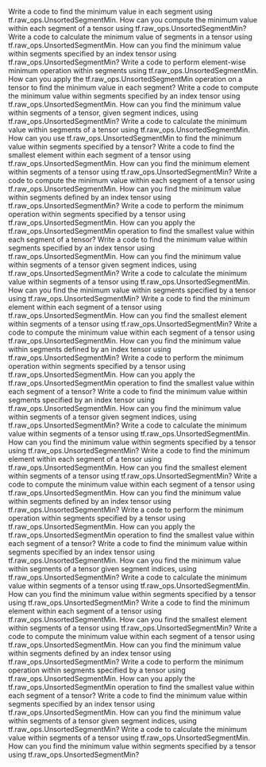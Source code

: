 Write a code to find the minimum value in each segment using tf.raw_ops.UnsortedSegmentMin.
How can you compute the minimum value within each segment of a tensor using tf.raw_ops.UnsortedSegmentMin?
Write a code to calculate the minimum value of segments in a tensor using tf.raw_ops.UnsortedSegmentMin.
How can you find the minimum value within segments specified by an index tensor using tf.raw_ops.UnsortedSegmentMin?
Write a code to perform element-wise minimum operation within segments using tf.raw_ops.UnsortedSegmentMin.
How can you apply the tf.raw_ops.UnsortedSegmentMin operation on a tensor to find the minimum value in each segment?
Write a code to compute the minimum value within segments specified by an index tensor using tf.raw_ops.UnsortedSegmentMin.
How can you find the minimum value within segments of a tensor, given segment indices, using tf.raw_ops.UnsortedSegmentMin?
Write a code to calculate the minimum value within segments of a tensor using tf.raw_ops.UnsortedSegmentMin.
How can you use tf.raw_ops.UnsortedSegmentMin to find the minimum value within segments specified by a tensor?
Write a code to find the smallest element within each segment of a tensor using tf.raw_ops.UnsortedSegmentMin.
How can you find the minimum element within segments of a tensor using tf.raw_ops.UnsortedSegmentMin?
Write a code to compute the minimum value within each segment of a tensor using tf.raw_ops.UnsortedSegmentMin.
How can you find the minimum value within segments defined by an index tensor using tf.raw_ops.UnsortedSegmentMin?
Write a code to perform the minimum operation within segments specified by a tensor using tf.raw_ops.UnsortedSegmentMin.
How can you apply the tf.raw_ops.UnsortedSegmentMin operation to find the smallest value within each segment of a tensor?
Write a code to find the minimum value within segments specified by an index tensor using tf.raw_ops.UnsortedSegmentMin.
How can you find the minimum value within segments of a tensor given segment indices, using tf.raw_ops.UnsortedSegmentMin?
Write a code to calculate the minimum value within segments of a tensor using tf.raw_ops.UnsortedSegmentMin.
How can you find the minimum value within segments specified by a tensor using tf.raw_ops.UnsortedSegmentMin?
Write a code to find the minimum element within each segment of a tensor using tf.raw_ops.UnsortedSegmentMin.
How can you find the smallest element within segments of a tensor using tf.raw_ops.UnsortedSegmentMin?
Write a code to compute the minimum value within each segment of a tensor using tf.raw_ops.UnsortedSegmentMin.
How can you find the minimum value within segments defined by an index tensor using tf.raw_ops.UnsortedSegmentMin?
Write a code to perform the minimum operation within segments specified by a tensor using tf.raw_ops.UnsortedSegmentMin.
How can you apply the tf.raw_ops.UnsortedSegmentMin operation to find the smallest value within each segment of a tensor?
Write a code to find the minimum value within segments specified by an index tensor using tf.raw_ops.UnsortedSegmentMin.
How can you find the minimum value within segments of a tensor given segment indices, using tf.raw_ops.UnsortedSegmentMin?
Write a code to calculate the minimum value within segments of a tensor using tf.raw_ops.UnsortedSegmentMin.
How can you find the minimum value within segments specified by a tensor using tf.raw_ops.UnsortedSegmentMin?
Write a code to find the minimum element within each segment of a tensor using tf.raw_ops.UnsortedSegmentMin.
How can you find the smallest element within segments of a tensor using tf.raw_ops.UnsortedSegmentMin?
Write a code to compute the minimum value within each segment of a tensor using tf.raw_ops.UnsortedSegmentMin.
How can you find the minimum value within segments defined by an index tensor using tf.raw_ops.UnsortedSegmentMin?
Write a code to perform the minimum operation within segments specified by a tensor using tf.raw_ops.UnsortedSegmentMin.
How can you apply the tf.raw_ops.UnsortedSegmentMin operation to find the smallest value within each segment of a tensor?
Write a code to find the minimum value within segments specified by an index tensor using tf.raw_ops.UnsortedSegmentMin.
How can you find the minimum value within segments of a tensor given segment indices, using tf.raw_ops.UnsortedSegmentMin?
Write a code to calculate the minimum value within segments of a tensor using tf.raw_ops.UnsortedSegmentMin.
How can you find the minimum value within segments specified by a tensor using tf.raw_ops.UnsortedSegmentMin?
Write a code to find the minimum element within each segment of a tensor using tf.raw_ops.UnsortedSegmentMin.
How can you find the smallest element within segments of a tensor using tf.raw_ops.UnsortedSegmentMin?
Write a code to compute the minimum value within each segment of a tensor using tf.raw_ops.UnsortedSegmentMin.
How can you find the minimum value within segments defined by an index tensor using tf.raw_ops.UnsortedSegmentMin?
Write a code to perform the minimum operation within segments specified by a tensor using tf.raw_ops.UnsortedSegmentMin.
How can you apply the tf.raw_ops.UnsortedSegmentMin operation to find the smallest value within each segment of a tensor?
Write a code to find the minimum value within segments specified by an index tensor using tf.raw_ops.UnsortedSegmentMin.
How can you find the minimum value within segments of a tensor given segment indices, using tf.raw_ops.UnsortedSegmentMin?
Write a code to calculate the minimum value within segments of a tensor using tf.raw_ops.UnsortedSegmentMin.
How can you find the minimum value within segments specified by a tensor using tf.raw_ops.UnsortedSegmentMin?